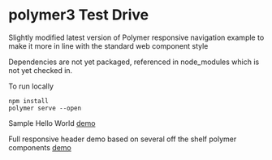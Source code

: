 # polymer3 Test Drive

Slightly modified latest version of Polymer responsive navigation example to make it more in line with the standard web component style

Dependencies are not yet packaged, referenced in node_modules which is not yet checked in.

To run locally

```
npm install
polymer serve --open
```

Sample Hello World <a href="https://aaronhans.github.io/polymer3-test-drive/hello.html">demo</a>

Full responsive header demo based on several off the shelf polymer components <a href="https://aaronhans.github.io/polymer3-test-drive/index-bundle.html">demo</a>
